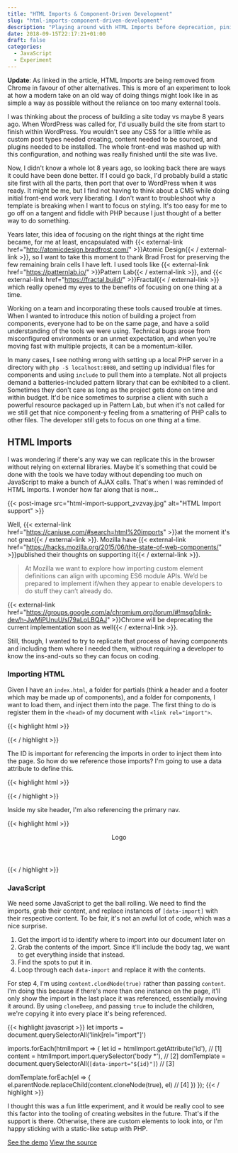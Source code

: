 ```yaml
---
title: "HTML Imports & Component-Driven Development"
slug: "html-imports-component-driven-development"
description: "Playing around with HTML Imports before deprecation, pining for a native, relatively hassle-free way of building a component library."
date: 2018-09-15T22:17:21+01:00
draft: false
categories:
  - JavaScript
  - Experiment
---
```


__Update__: As linked in the article, HTML Imports are being removed from Chrome in favour of other alternatives. This is more of an experiment to look at how a modern take on an old way of doing things might look like in as simple a way as possible without the reliance on too many external tools.

I was thinking about the process of building a site today vs maybe 8 years ago. When WordPress was called for, I'd usually build the site from start to finish within WordPress. You wouldn't see any CSS for a little while as custom post types needed creating, content needed to be sourced, and plugins needed to be installed. The whole front-end was mashed up with this configuration, and nothing was really finished until the site was live.

Now, I didn't know a whole lot 8 years ago, so looking back there are ways it could have been done better. If I could go back, I'd probably build a static site first with all the parts, then port that over to WordPress when it was ready. It might be me, but I find not having to think about a CMS while doing initial front-end work very liberating. I don't want to troubleshoot why a template is breaking when I want to focus on styling. It's too easy for me to go off on a tangent and fiddle with PHP because I just thought of a better way to do something.

Years later, this idea of focusing on the right things at the right time became, for me at least, encapsulated with {{< external-link href="http://atomicdesign.bradfrost.com/" >}}Atomic Design{{< / external-link >}}, so I want to take this moment to thank Brad Frost for preserving the few remaining brain cells I have left. I used tools like {{< external-link href="https://patternlab.io/" >}}Pattern Lab{{< / external-link >}}, and {{< external-link href="https://fractal.build/" >}}Fractal{{< / external-link >}} which really opened my eyes to the benefits of focusing on one thing at a time. 

Working on a team and incorporating these tools caused trouble at times. When I wanted to introduce this notion of building a project from components, everyone had to be on the same page, and have a solid understanding of the tools we were using. Technical bugs arose from misconfigured environments or an unmet expectation, and when you're moving fast with multiple projects, it can be a momentum-killer. 

In many cases, I see nothing wrong with setting up a local PHP server in a directory with `php -S localhost:8080`, and setting up individual files for components and using `include` to pull them into a template. Not all projects demand a batteries-included pattern library that can be exhibited to a client. Sometimes they don't care as long as the project gets done on time and within budget. It'd be nice sometimes to surprise a client with such a powerful resource packaged up in Pattern Lab, but when it's not called for we still get that nice component-y feeling from a smattering of PHP calls to other files. The developer still gets to focus on one thing at a time.

## HTML Imports

I was wondering if there's any way we can replicate this in the browser without relying on external libraries. Maybe it's something that could be done with the tools we have today without depending too much on JavaScript to make a bunch of AJAX calls. That's when I was reminded of HTML Imports. I wonder how far along that is now...

{{< post-image src="html-import-support_zvzvay.jpg" alt="HTML Import support" >}}

Well, {{< external-link href="https://caniuse.com/#search=html%20imports" >}}at the moment it's not great{{< / external-link >}}. Mozilla have {{< external-link href="https://hacks.mozilla.org/2015/06/the-state-of-web-components/" >}}published their thoughts on supporting it{{< / external-link >}}.

> At Mozilla we want to explore how importing custom element definitions can align with upcoming ES6 module APIs. We’d be prepared to implement if/when they appear to enable developers to do stuff they can’t already do.

{{< external-link href="https://groups.google.com/a/chromium.org/forum/#!msg/blink-dev/h-JwMiPUnuU/sl79aLoLBQAJ" >}}Chrome will be deprecating the current implementation soon as well{{< / external-link >}}.

Still, though, I wanted to try to replicate that process of having components and including them where I needed them, without requiring a developer to know the ins-and-outs so they can focus on coding.

### Importing HTML

Given I have an `index.html`, a folder for partials (think a header and a footer which may be made up of components), and a folder for components, I want to load them, and inject them into the page. The first thing to do is register them in the `<head>` of my document with `<link rel="import">`.

{{< highlight html >}}
<link rel="import" id="site-header" href="partials/site-header.html">
<link rel="import" id="primary-nav" href="components/navigation/primary-nav.html">
{{< / highlight >}}

The ID is important for referencing the imports in order to inject them into the page. So how do we reference those imports? I'm going to use a data attribute to define this.

{{< highlight html >}}
<div data-import="site-header"></div>
{{< / highlight >}}

Inside my site header, I'm also referencing the primary nav.

{{< highlight html >}}
<header>
  <div>
    <span>Logo</span>
    <div data-import="primary-nav"></div>
  </div>
</header>
{{< / highlight >}}

### JavaScript

We need some JavaScript to get the ball rolling. We need to find the imports, grab their content, and replace instances of `[data-import]` with their respective content. To be fair, it's not an awful lot of code, which was a nice surprise.

1. Get the import id to identify where to import into our document later on
2. Grab the contents of the import. Since it'll include the body tag, we want to get everything inside that instead.
3. Find the spots to put it in.
4. Loop through each `data-import` and replace it with the contents.

For step 4, I'm using `content.clondNode(true)` rather than passing `content`. I'm doing this because if there's more than one instance on the page, it'll only show the import in the last place it was referenced, essentially moving it around. By using `cloneDeep`, and passing `true` to include the children, we're copying it into every place it's being referenced.

{{< highlight javascript >}}
let imports = document.querySelectorAll('link[rel="import"]')
      
imports.forEach(htmlImport => {
  let id = htmlImport.getAttribute('id'), // [1]
      content = htmlImport.import.querySelector('body *'), // [2]
      domTemplate = document.querySelectorAll(`[data-import="${id}"]`) // [3]
      
  domTemplate.forEach(el => {
    el.parentNode.replaceChild(content.cloneNode(true), el) // [4]
  })
});
{{< / highlight >}}

I thought this was a fun little experiment, and it would be really cool to see this factor into the tooling of creating websites in the future. That's if the support is there. Otherwise, there are custom elements to look into, or I'm happy sticking with a static-like setup with PHP.

<a href="https://htmlimports.tj.ie" class="c-btn c-btn-primary--inverted" target="_blank" rel="noopener noreferrer">See the demo</a>
<a href="https://github.com/tjFogarty/html-imports/" class="c-btn c-btn-primary" target="_blank" rel="noopener noreferrer">View the source</a>
